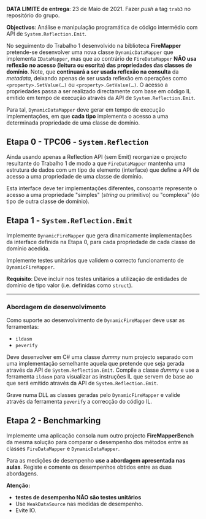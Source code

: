 **DATA LIMITE de entrega**: 23 de Maio de 2021. Fazer _push_ a tag `trab3` no repositório do grupo.

**Objectivos**: Análise e manipulação programática de código intermédio com API
de `System.Reflection.Emit`.

No seguimento do Trabalho 1 desenvolvido na biblioteca **FireMapper**
pretende-se desenvolver uma nova classe `DynamicDataMapper` que implementa
`IDataMapper`, mas que ao contrário de `FireDataMapper` **NÃO usa reflexão no
acesso (leitura ou escrita) das propriedades das classes de domínio**. 
Note, que **continuará a ser usada reflexão na consulta** da
_metadata_, deixando apenas de ser usada reflexão em operações como
`<property>.SetValue(…)` ou `<property>.GetValue(…)`.
O acesso a propriedades passa a ser realizado directamente com base em código IL
emitido em tempo de execução através da API de `System.Reflection.Emit`. 

Para tal, `DynamicDataMapper` deve gerar em tempo de execução implementações, em
que **cada tipo** implementa o acesso a uma determinada propriedade de uma
classe de domínio.

## Etapa 0 - TPC06 - `System.Reflection`

Ainda usando apenas a Reflection API (sem Emit) reorganize o projecto resultante
do Trabalho 1 de modo a que `FireDataMapper` mantenha uma estrutura de dados com
um tipo de elemento (interface) que define a API de acesso a uma propriedade de
uma classe de domínio.

Esta interface deve ter implementações diferentes, consoante represente o acesso
a uma propriedade "simples" (_string_ ou primitivo) ou "complexa" (do tipo de
outra classe de domínio).


## Etapa 1 - `System.Reflection.Emit`

Implemente `DynamicFireMapper` que gera dinamicamente implementações da
interface definida na Etapa 0, para cada propriedade de cada classe de
domínio acedida.

Implemente testes unitários que validem o correcto funcionamento de
`DynamicFireMapper`.

**Requisito**: Deve incluir nos testes unitários a utilização de entidades de
domínio de tipo valor (i.e. definidas como `struct`).

***
### Abordagem de desenvolvimento

Como suporte ao desenvolvimento de `DynamicFireMapper` deve usar as ferramentas:
  * `ildasm`
  * `peverify`

Deve desenvolver em C# uma classe _dummy_ num projecto separado com uma
implementação semelhante aquela que pretende que seja gerada através da API de
`System.Reflection.Emit`. 
Compile a classe _dummy_ e use a ferramenta `ildasm` para visualizar as instruções
IL que servem de base ao que será emitido através da API de `System.Reflection.Emit`. 

Grave numa DLL as classes geradas pelo `DynamicFireMapper` e valide através da ferramenta 
`peverify` a correcção do código IL.

## Etapa 2 - Benchmarking

Implemente uma aplicação consola num outro projecto **FireMapperBench** da mesma
solução para comparar o desempenho dos métodos entre as classes `FireDataMapper`
e `DynamicDataMapper`.

Para as medições de desempenho **use a abordagem apresentada nas aulas**.
Registe e comente os desempenhos obtidos entre as duas abordagens. 

**Atenção:**
* **testes de desempenho NÃO são testes unitários**
* Use `WeakDataSource` nas medidas de desempenho.
* Evite IO.
